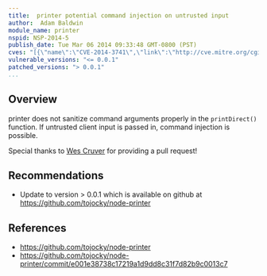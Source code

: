 ```yaml
---
title:  printer potential command injection on untrusted input
author:  Adam Baldwin
module_name: printer
nspid: NSP-2014-5
publish_date: Tue Mar 06 2014 09:33:48 GMT-0800 (PST) 
cves: "[{\"name\":\"CVE-2014-3741\",\"link\":\"http://cve.mitre.org/cgi-bin/cvename.cgi?name=CVE-2014-3741\"}]"
vulnerable_versions: "<= 0.0.1"
patched_versions: "> 0.0.1"
...
```


## Overview
printer does not sanitize command arguments properly in the ```printDirect()``` function. If untrusted client input is passed in, command injection is possible.

Special thanks to [Wes Cruver](https://github.com/chieffancypants) for providing a pull request!

## Recommendations
- Update to version > 0.0.1 which is available on github at https://github.com/tojocky/node-printer

## References
- https://github.com/tojocky/node-printer
- https://github.com/tojocky/node-printer/commit/e001e38738c17219a1d9dd8c31f7d82b9c0013c7
